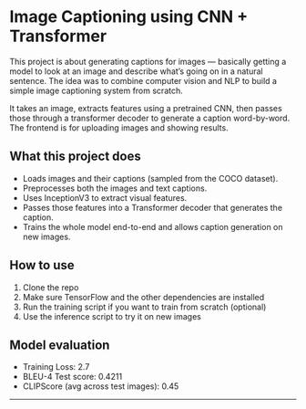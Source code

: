 # Image Captioning using CNN + Transformer

This project is about generating captions for images — basically getting a model to look at an image and describe what’s going on in a natural sentence. The idea was to combine computer vision and NLP to build a simple image captioning system from scratch.

It takes an image, extracts features using a pretrained CNN, then passes those through a transformer decoder to generate a caption word-by-word. The frontend is for uploading images and showing results.

## What this project does

- Loads images and their captions (sampled from the COCO dataset).
- Preprocesses both the images and text captions.
- Uses InceptionV3 to extract visual features.
- Passes those features into a Transformer decoder that generates the caption.
- Trains the whole model end-to-end and allows caption generation on new images.


## How to use

1. Clone the repo
2. Make sure TensorFlow and the other dependencies are installed
3. Run the training script if you want to train from scratch (optional)
4. Use the inference script to try it on new images


## Model evaluation

- Training Loss: 2.7
- BLEU-4 Test score: 0.4211
- CLIPScore (avg across test images): 0.45

---


